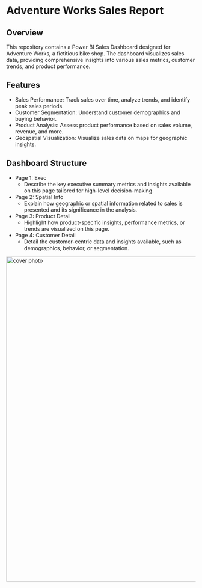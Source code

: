 # Adventure Works Sales Report

## Overview
This repository contains a Power BI Sales Dashboard designed for Adventure Works, a fictitious bike shop. The dashboard visualizes sales data, providing comprehensive insights into various sales metrics, customer trends, and product performance.

## Features
- Sales Performance: Track sales over time, analyze trends, and identify peak sales periods.
- Customer Segmentation: Understand customer demographics and buying behavior.
- Product Analysis: Assess product performance based on sales volume, revenue, and more.
- Geospatial Visualization: Visualize sales data on maps for geographic insights.

## Dashboard Structure
- Page 1: Exec
  - Describe the key executive summary metrics and insights available on this page tailored for high-level decision-making.
- Page 2: Spatial Info
  - Explain how geographic or spatial information related to sales is presented and its significance in the analysis.
- Page 3: Product Detail
  - Highlight how product-specific insights, performance metrics, or trends are visualized on this page.
- Page 4: Customer Detail
  - Detail the customer-centric data and insights available, such as demographics, behavior, or segmentation.

<img width="866" alt="cover photo" src="https://github.com/Shashank1130/Adventure-Works-Sales-Report-using-Power-BI/assets/107529934/6a53bc74-01df-4403-9793-ab82e2f02748">
